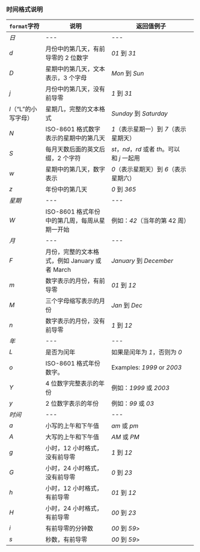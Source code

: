  
  ### 时间格式说明
   
   <table class="doctable table">
   <thead>
   <tr><th><code class="parameter">format</code>字符</th><th>说明</th><th>返回值例子</th></tr>
   </thead>
   <tbody class="tbody">
   <tr>
   <td><em class="emphasis">日</em></td>
   <td>---</td>
   <td>---</td>
   </tr>
   <tr>
   <td><em>d</em></td>
   <td>月份中的第几天，有前导零的 2 位数字</td>
   <td><em>01</em>&nbsp;到&nbsp;<em>31</em></td>
   </tr>
   <tr>
   <td><em>D</em></td>
   <td>星期中的第几天，文本表示，3 个字母</td>
   <td><em>Mon</em>&nbsp;到&nbsp;<em>Sun</em></td>
   </tr>
   <tr>
   <td><em>j</em></td>
   <td>月份中的第几天，没有前导零</td>
   <td><em>1</em>&nbsp;到&nbsp;<em>31</em></td>
   </tr>
   <tr>
   <td><em>l</em>（“L”的小写字母）</td>
   <td>星期几，完整的文本格式</td>
   <td><em>Sunday</em>&nbsp;到&nbsp;<em>Saturday</em></td>
   </tr>
   <tr>
   <td><em>N</em></td>
   <td>ISO-8601 格式数字表示的星期中的第几天 </td>
   <td><em>1</em>（表示星期一）到&nbsp;<em>7</em>（表示星期天）</td>
   </tr>
   <tr>
   <td><em>S</em></td>
   <td>每月天数后面的英文后缀，2 个字符</td>
   <td><em>st</em>，<em>nd</em>，<em>rd</em>&nbsp;或者&nbsp;<em>th</em>。可以和&nbsp;<em>j</em>&nbsp;一起用</td>
   </tr>
   <tr>
   <td><em>w</em></td>
   <td>星期中的第几天，数字表示</td>
   <td><em>0</em>（表示星期天）到&nbsp;<em>6</em>（表示星期六）</td>
   </tr>
   <tr>
   <td><em>z</em></td>
   <td>年份中的第几天</td>
   <td><em>0</em>&nbsp;到&nbsp;<em>365</em></td>
   </tr>
   <tr>
   <td><em class="emphasis">星期</em></td>
   <td>---</td>
   <td>---</td>
   </tr>
   <tr>
   <td><em>W</em></td>
   <td>ISO-8601 格式年份中的第几周，每周从星期一开始</td>
   <td>例如：<em>42</em>（当年的第 42 周）</td>
   </tr>
   <tr>
   <td><em class="emphasis">月</em></td>
   <td>---</td>
   <td>---</td>
   </tr>
   <tr>
   <td><em>F</em></td>
   <td>月份，完整的文本格式，例如 January 或者 March</td>
   <td><em>January</em>&nbsp;到&nbsp;<em>December</em></td>
   </tr>
   <tr>
   <td><em>m</em></td>
   <td>数字表示的月份，有前导零</td>
   <td><em>01</em>&nbsp;到&nbsp;<em>12</em></td>
   </tr>
   <tr>
   <td><em>M</em></td>
   <td>三个字母缩写表示的月份</td>
   <td><em>Jan</em>&nbsp;到&nbsp;<em>Dec</em></td>
   </tr>
   <tr>
   <td><em>n</em></td>
   <td>数字表示的月份，没有前导零</td>
   <td><em>1</em>&nbsp;到&nbsp;<em>12</em></td>
   </tr>
   <tr>
   <td><em class="emphasis">年</em></td>
   <td>---</td>
   <td>---</td>
   </tr>
   <tr>
   <td><em>L</em></td>
   <td>是否为闰年</td>
   <td>如果是闰年为&nbsp;<em>1</em>，否则为&nbsp;<em>0</em></td>
   </tr>
   <tr>
   <td><em>o</em></td>
   <td>ISO-8601 格式年份数字。</td>
   <td>Examples:&nbsp;<em>1999</em>&nbsp;or&nbsp;<em>2003</em></td>
   </tr>
   <tr>
   <td><em>Y</em></td>
   <td>4 位数字完整表示的年份</td>
   <td>例如：<em>1999</em>&nbsp;或&nbsp;<em>2003</em></td>
   </tr>
   <tr>
   <td><em>y</em></td>
   <td>2 位数字表示的年份</td>
   <td>例如：<em>99</em>&nbsp;或&nbsp;<em>03</em></td>
   </tr>
   <tr>
   <td><em class="emphasis">时间</em></td>
   <td>---</td>
   <td>---</td>
   </tr>
   <tr>
   <td><em>a</em></td>
   <td>小写的上午和下午值</td>
   <td><em>am</em>&nbsp;或&nbsp;<em>pm</em></td>
   </tr>
   <tr>
   <td><em>A</em></td>
   <td>大写的上午和下午值</td>
   <td><em>AM</em>&nbsp;或&nbsp;<em>PM</em></td>
   </tr>
   <tr>
   <td><em>g</em></td>
   <td>小时，12 小时格式，没有前导零</td>
   <td><em>1</em>&nbsp;到&nbsp;<em>12</em></td>
   </tr>
   <tr>
   <td><em>G</em></td>
   <td>小时，24 小时格式，没有前导零</td>
   <td><em>0</em>&nbsp;到&nbsp;<em>23</em></td>
   </tr>
   <tr>
   <td><em>h</em></td>
   <td>小时，12 小时格式，有前导零</td>
   <td><em>01</em>&nbsp;到&nbsp;<em>12</em></td>
   </tr>
   <tr>
   <td><em>H</em></td>
   <td>小时，24 小时格式，有前导零</td>
   <td><em>00</em>&nbsp;到&nbsp;<em>23</em></td>
   </tr>
   <tr>
   <td><em>i</em></td>
   <td>有前导零的分钟数</td>
   <td><em>00</em>&nbsp;到&nbsp;<em>59</em>&gt;</td>
   </tr>
   <tr>
   <td><em>s</em></td>
   <td>秒数，有前导零</td>
   <td><em>00</em>&nbsp;到&nbsp;<em>59</em>&gt;</td>
   </tr>

   </tbody>
   </table>

